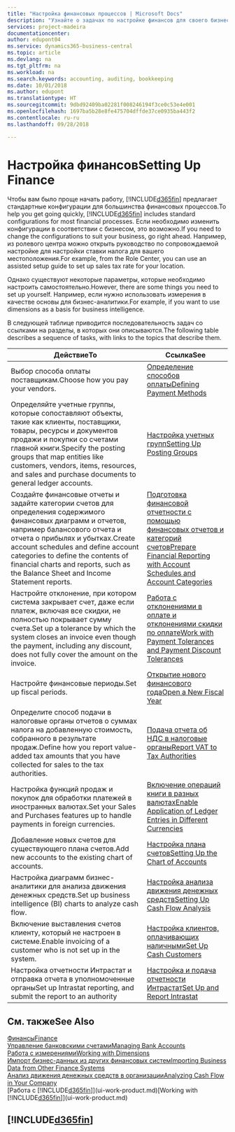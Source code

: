 ```yaml
---
title: "Настройка финансовых процессов | Microsoft Docs"
description: "Узнайте о задачах по настройке финансов для своего бизнеса в соответствии требованиями учет и аудита."
services: project-madeira
documentationcenter: 
author: edupont04
ms.service: dynamics365-business-central
ms.topic: article
ms.devlang: na
ms.tgt_pltfrm: na
ms.workload: na
ms.search.keywords: accounting, auditing, bookkeeping
ms.date: 10/01/2018
ms.author: edupont
ms.translationtype: HT
ms.sourcegitcommit: 9dbd92409ba02281f008246194f3ce0c53e4e001
ms.openlocfilehash: 1697ba5b28e8fe475704dffde37ce0935ba443f2
ms.contentlocale: ru-ru
ms.lasthandoff: 09/28/2018

---
```

# <a name="setting-up-finance"></a><span data-ttu-id="eef4b-103">Настройка финансов</span><span class="sxs-lookup"><span data-stu-id="eef4b-103">Setting Up Finance</span></span>
<span data-ttu-id="eef4b-104">Чтобы вам было проще начать работу, [!INCLUDE[d365fin](includes/d365fin_md.md)] предлагает стандартные конфигурации для большинства финансовых процессов.</span><span class="sxs-lookup"><span data-stu-id="eef4b-104">To help you get going quickly, [!INCLUDE[d365fin](includes/d365fin_md.md)] includes standard configurations for most financial processes.</span></span> <span data-ttu-id="eef4b-105">Если необходимо изменить конфигурации в соответствии с бизнесом, это возможно.</span><span class="sxs-lookup"><span data-stu-id="eef4b-105">If you need to change the configurations to suit your business, go right ahead.</span></span> <span data-ttu-id="eef4b-106">Например, из ролевого центра можно открыть руководство по сопровождаемой настройке для настройки ставки налога для вашего местоположения.</span><span class="sxs-lookup"><span data-stu-id="eef4b-106">For example, from the Role Center, you can use an assisted setup guide to set up sales tax rate for your location.</span></span>  

<span data-ttu-id="eef4b-107">Однако существуют некоторые параметры, которые необходимо настроить самостоятельно.</span><span class="sxs-lookup"><span data-stu-id="eef4b-107">However, there are some things you need to set up yourself.</span></span> <span data-ttu-id="eef4b-108">Например, если нужно использовать измерения в качестве основы для бизнес-аналитики.</span><span class="sxs-lookup"><span data-stu-id="eef4b-108">For example, if you want to use dimensions as a basis for business intelligence.</span></span>  

<span data-ttu-id="eef4b-109">В следующей таблице приводится последовательность задач со ссылками на разделы, в которых они описываются.</span><span class="sxs-lookup"><span data-stu-id="eef4b-109">The following table describes a sequence of tasks, with links to the topics that describe them.</span></span>

| <span data-ttu-id="eef4b-110">Действие</span><span class="sxs-lookup"><span data-stu-id="eef4b-110">To</span></span> | <span data-ttu-id="eef4b-111">Ссылка</span><span class="sxs-lookup"><span data-stu-id="eef4b-111">See</span></span> |
| --- | --- |
| <span data-ttu-id="eef4b-112">Выбор способа оплаты поставщикам.</span><span class="sxs-lookup"><span data-stu-id="eef4b-112">Choose how you pay your vendors.</span></span> |[<span data-ttu-id="eef4b-113">Определение способов оплаты</span><span class="sxs-lookup"><span data-stu-id="eef4b-113">Defining Payment Methods</span></span>](finance-payment-methods.md) |
| <span data-ttu-id="eef4b-114">Определяйте учетные группы, которые сопоставляют объекты, такие как клиенты, поставщики, товары, ресурсы и документов продажи и покупки со счетами главной книги.</span><span class="sxs-lookup"><span data-stu-id="eef4b-114">Specify the posting groups that map entities like customers, vendors, items, resources, and sales and purchase documents to general ledger accounts.</span></span> |[<span data-ttu-id="eef4b-115">Настройка учетных групп</span><span class="sxs-lookup"><span data-stu-id="eef4b-115">Setting Up Posting Groups</span></span>](finance-posting-groups.md)|
|<span data-ttu-id="eef4b-116">Создайте финансовые отчеты и задайте категории счетов для определения содержимого финансовых диаграмм и отчетов, например балансового отчета и отчета о прибылях и убытках.</span><span class="sxs-lookup"><span data-stu-id="eef4b-116">Create account schedules and define account categories to define the contents of financial charts and reports, such as the Balance Sheet and Income Statement reports.</span></span>|[<span data-ttu-id="eef4b-117">Подготовка финансовой отчетности с помощью финансовых отчетов и категорий счетов</span><span class="sxs-lookup"><span data-stu-id="eef4b-117">Prepare Financial Reporting with Account Schedules and Account Categories</span></span>](bi-how-work-account-schedule.md)|
|<span data-ttu-id="eef4b-118">Настройте отклонение, при котором система закрывает счет, даже если платеж, включая все скидки, не полностью покрывает сумму счета.</span><span class="sxs-lookup"><span data-stu-id="eef4b-118">Set up a tolerance by which the system closes an invoice even though the payment, including any discount, does not fully cover the amount on the invoice.</span></span>|[<span data-ttu-id="eef4b-119">Работа с отклонениями в оплате и отклонениями скидки по оплате</span><span class="sxs-lookup"><span data-stu-id="eef4b-119">Work with Payment Tolerances and Payment Discount Tolerances</span></span>](finance-payment-tolerance-and-payment-discount-tolerance.md)|
| <span data-ttu-id="eef4b-120">Настройте финансовые периоды.</span><span class="sxs-lookup"><span data-stu-id="eef4b-120">Set up fiscal periods.</span></span> |[<span data-ttu-id="eef4b-121">Открытие нового финансового года</span><span class="sxs-lookup"><span data-stu-id="eef4b-121">Open a New Fiscal Year</span></span>](finance-how-open-new-fiscal-year.md) |
| <span data-ttu-id="eef4b-122">Определите способ подачи в налоговые органы отчетов о суммах налога на добавленную стоимость, собранного в результате продаж.</span><span class="sxs-lookup"><span data-stu-id="eef4b-122">Define how you report value-added tax amounts that you have collected for sales to the tax authorities.</span></span> |[<span data-ttu-id="eef4b-123">Подача отчета об НДС в налоговые органы</span><span class="sxs-lookup"><span data-stu-id="eef4b-123">Report VAT to Tax Authorities</span></span>](finance-how-report-vat.md)|
| <span data-ttu-id="eef4b-124">Настройка функций продаж и покупок для обработки платежей в иностранных валютах.</span><span class="sxs-lookup"><span data-stu-id="eef4b-124">Set your Sales and Purchases features up to handle payments in foreign currencies.</span></span>|[<span data-ttu-id="eef4b-125">Включение операций книги в разных валютах</span><span class="sxs-lookup"><span data-stu-id="eef4b-125">Enable Application of Ledger Entries in Different Currencies</span></span>](finance-how-enable-application-ledger-entries-different-currencies.md)
| <span data-ttu-id="eef4b-126">Добавление новых счетов для существующего плана счетов.</span><span class="sxs-lookup"><span data-stu-id="eef4b-126">Add new accounts to the existing chart of accounts.</span></span> |[<span data-ttu-id="eef4b-127">Настройка плана счетов</span><span class="sxs-lookup"><span data-stu-id="eef4b-127">Setting Up the Chart of Accounts</span></span>](finance-setup-chart-accounts.md) |
| <span data-ttu-id="eef4b-128">Настройка диаграмм бизнес-аналитики для анализа движения денежных средств.</span><span class="sxs-lookup"><span data-stu-id="eef4b-128">Set up business intelligence (BI) charts to analyze cash flow.</span></span> |[<span data-ttu-id="eef4b-129">Настройка анализа движения денежных средств</span><span class="sxs-lookup"><span data-stu-id="eef4b-129">Setting Up Cash Flow Analysis</span></span>](finance-setup-cash-flow-analyses.md) |
|<span data-ttu-id="eef4b-130">Включение выставления счетов клиенту, который не настроен в системе.</span><span class="sxs-lookup"><span data-stu-id="eef4b-130">Enable invoicing of a customer who is not set up in the system.</span></span>|[<span data-ttu-id="eef4b-131">Настройка клиентов, оплачивающих наличными</span><span class="sxs-lookup"><span data-stu-id="eef4b-131">Set Up Cash Customers</span></span>](finance-how-to-set-up-cash-customers.md)|
| <span data-ttu-id="eef4b-132">Настройка отчетности Интрастат и отправка отчета в уполномоченные органы</span><span class="sxs-lookup"><span data-stu-id="eef4b-132">Set up Intrastat reporting, and submit the report to an authority</span></span> | [<span data-ttu-id="eef4b-133">Настройка и подача отчетности Интрастат</span><span class="sxs-lookup"><span data-stu-id="eef4b-133">Set Up and Report Intrastat</span></span>](finance-how-setup-report-intrastat.md)|

## <a name="see-also"></a><span data-ttu-id="eef4b-134">См. также</span><span class="sxs-lookup"><span data-stu-id="eef4b-134">See Also</span></span>
[<span data-ttu-id="eef4b-135">Финансы</span><span class="sxs-lookup"><span data-stu-id="eef4b-135">Finance</span></span>](finance.md)  
[<span data-ttu-id="eef4b-136">Управление банковскими счетами</span><span class="sxs-lookup"><span data-stu-id="eef4b-136">Managing Bank Accounts</span></span>](bank-manage-bank-accounts.md)  
[<span data-ttu-id="eef4b-137">Работа с измерениями</span><span class="sxs-lookup"><span data-stu-id="eef4b-137">Working with Dimensions</span></span>](finance-dimensions.md)  
[<span data-ttu-id="eef4b-138">Импорт бизнес-данных из других финансовых систем</span><span class="sxs-lookup"><span data-stu-id="eef4b-138">Importing Business Data from Other Finance Systems</span></span>](across-import-data-configuration-packages.md)  
[<span data-ttu-id="eef4b-139">Анализ движения денежных средств в организации</span><span class="sxs-lookup"><span data-stu-id="eef4b-139">Analyzing Cash Flow in Your Company</span></span>](finance-analyze-cash-flow.md)  
<span data-ttu-id="eef4b-140">[Работа с [!INCLUDE[d365fin](includes/d365fin_md.md)]](ui-work-product.md)</span><span class="sxs-lookup"><span data-stu-id="eef4b-140">[Working with [!INCLUDE[d365fin](includes/d365fin_md.md)]](ui-work-product.md)</span></span>  

## [!INCLUDE[d365fin](includes/free_trial_md.md)]  


